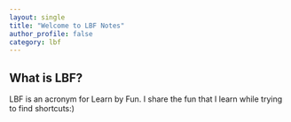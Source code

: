 ```yaml
---
layout: single
title: "Welcome to LBF Notes"
author_profile: false
category: lbf
---
```


## What is LBF?

LBF is an acronym for Learn by Fun. I share the fun that I learn while trying to find shortcuts:)
